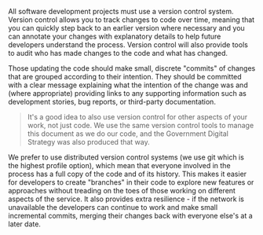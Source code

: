 All software development projects must use a version control system. Version control allows you to track changes to code over time, meaning that you can quickly step back to an earlier version where necessary and you can annotate your changes with explanatory details to help future developers understand the process. Version control will also provide tools to audit who has made changes to the code and what has changed.

Those updating the code should make small, discrete "commits" of changes that are grouped according to their intention. They should be committed with a clear message explaining what the intention of the change was and (where appropriate) providing links to any supporting information such as development stories, bug reports, or third-party documentation.

> It's a good idea to also use version control for other aspects of your work, not just code. We use the same version control tools to manage this document as we do our code, and the Government Digital Strategy was also produced that way.

We prefer to use distributed version control systems (we use git which is the highest profile option), which mean that everyone involved in the process has a full copy of the code and of its history. This makes it easier for developers to create "branches" in their code to explore new features or approaches without treading on the toes of those working on different aspects of the service. It also provides extra resilience - if the network is unavailable the developers can continue to work and make small incremental commits, merging their changes back with everyone else's at a later date.

